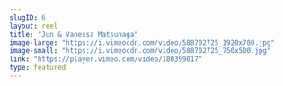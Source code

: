 ```yaml
---
slugID: 6 
layout: reel
title: "Jun & Vanessa Matsunaga"
image-large: "https://i.vimeocdn.com/video/588702725_1920x700.jpg"
image-small: "https://i.vimeocdn.com/video/588702725_750x500.jpg"
link: "https://player.vimeo.com/video/180399017"
type: featured
---
```

